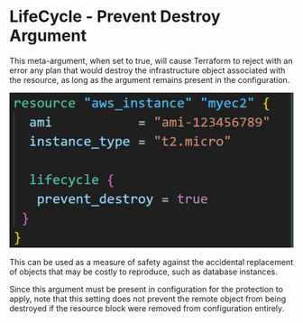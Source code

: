 # LifeCycle - Prevent Destroy Argument

This meta-argument, when set to true, will cause Terraform to reject with an
error any plan that would destroy the infrastructure object associated with the
resource, as long as the argument remains present in the configuration.

![My Image](images/image.png)

This can be used as a measure of safety against the accidental replacement of
objects that may be costly to reproduce, such as database instances.

Since this argument must be present in configuration for the protection to apply,
note that this setting does not prevent the remote object from being destroyed if
the resource block were removed from configuration entirely.